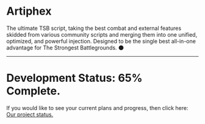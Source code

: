 # Artiphex
The ultimate TSB script, taking the best combat and external features skidded from various community scripts and merging them into one unified, optimized, and powerful injection. Designed to be the single best all-in-one advantage for The Strongest Battlegrounds. 🌑

-----------------------------------------------

# Development Status:  65% Complete.

If you would like to see your current plans and progress, then click here: [Our project status.](https://github.com/users/pulsar-client/projects/4)
